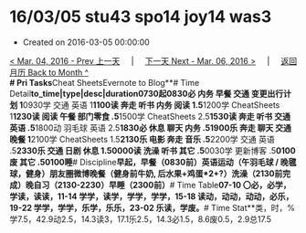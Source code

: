 # 16/03/05 stu43 spo14 joy14 was3

* Created on 2016-03-05 00:00:00

[&lt; Mar. 04, 2016 - Prev 上一天](d04.md)     \|     [下一天 Next - Mar. 06, 2016 &gt;](d06.md)     \|     [返回月历 Back to Month ^](index.md)   
**\# Pri Tasks**Cheat SheetsEvernote to Blog**\# Time Detail**to\_time\|type\|desc\|duration0730起0830必 内务 早餐 交通 变更出行计划 1**0930学 交通 英语 1**1100读 奔走 听书 内务 阅读 1.5**1200学 CheatSheets 1**1230读 阅读 午餐 部门零食 .5**1500学 CheatSheets 2.5**1530读 奔走 听书 交通 英语 .5**1800动 羽毛球 英语 2.5**1830必 休息 聊天 内务 .51900乐 奔走 聊天 交通 晚餐 1**2100学 CheatSheets 1.5**2130乐 电影 奔走 音乐 .5**2200学 交通 英语 .5**2330乐 交通 日剧 休息 1.50000读 洗澡 听书 其它 .5**0030学 更新博客 .5**0100废 其它 .50100睡**\# Discipline**早起，早餐（0830前）英语运动（午羽毛球 / 晚毽球，健身）朋友圈微博晚餐（健身前牛奶, 后水果+鸡蛋\*2+?）洗澡（2130前完成）晚自习（2130-2230）早睡（2300前）**\# Time Table**07-10 〇必，必学，学读，读读，11-14 学学，读学，学学，学学，15-18 读动，动动，动动，必乐，19-22 学学，学学，乐学，乐乐，23-02 乐读，学废。**\# Time Stat**类，时，%学7.5，42.9动2.5，14.3读3，17.1乐2.5，14.3必1.5，8.6废0.5，2.9总17.5

